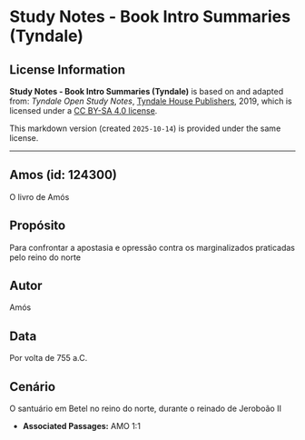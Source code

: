 # Study Notes - Book Intro Summaries (Tyndale)

## License Information

**Study Notes - Book Intro Summaries (Tyndale)** is based on and adapted from: _Tyndale Open Study Notes_, [Tyndale House Publishers](https://tyndaleopenresources.com/), 2019, which is licensed under a [CC BY-SA 4.0 license](https://creativecommons.org/licenses/by-sa/4.0/legalcode.en).

This markdown version (created `2025-10-14`) is provided under the same license.



--------------------------------

## Amos (id: 124300)

O livro de Amós

Propósito
---------

Para confrontar a apostasia e opressão contra os marginalizados praticadas pelo reino do norte

Autor
-----

Amós

Data
----

Por volta de 755 a.C.

Cenário
-------

O santuário em Betel no reino do norte, durante o reinado de Jeroboão II

* **Associated Passages:** AMO 1:1

